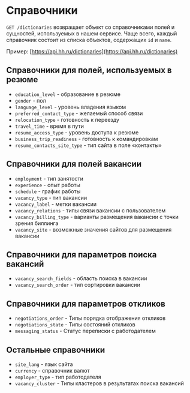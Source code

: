 Справочники
===========

`GET /dictionaries` возвращает объект со справочниками полей и сущностей, используемых в нашем сервисе.
Чаще всего, каждый справочник состоит из списка объектов, содержащих `id` и `name`.

Пример: [https://api.hh.ru/dictionaries](https://api.hh.ru/dictionaries)

Справочники для полей, используемых в резюме
--------------------------------------------
* `education_level` - образование в резюме
* `gender` - пол
* `language_level` - уровень владения языком
* `preferred_contact_type` - желаемый способ связи
* `relocation_type` - готовность к переезду
* `travel_time` - время в пути
* `resume_access_type` - уровень доступа к резюме
* `business_trip_readiness` - готовность к командировкам
* `resume_contacts_site_type` - тип сайта в поле «контакты»


Справочники для полей вакансии
------------------------------
* `employment` - тип занятости
* `experience` - опыт работы
* `schedule` - график работы
* `vacancy_type` - тип вакансии
* `vacancy_label` - метки вакансии
* `vacancy_relations` - типы связи вакансии с пользователем
* `vacancy_billing_type` - варианты размещения вакансии с точки зрения биллинга
* `vacancy_site` - возможные значения сайтов для размещения вакансии


Справочники для параметров поиска вакансий
------------------------------------------
* `vacancy_search_fields` - область поиска в вакансии
* `vacancy_search_order` - тип сортировки вакансии


Справочники для параметров откликов
------------------------------------------
* `negotiations_order` - Типы порядка отображения откликов
* `negotiations_state` - Типы состояний откликов
* `messaging_status` - Статус переписки с работодателем


Остальные справочники
---------------------
* `site_lang` - язык сайта
* `currency` - cправочник валют
* `employer_type` - тип работодателя
* `vacancy_cluster` - Типы кластеров в результатах поиска вакансий
